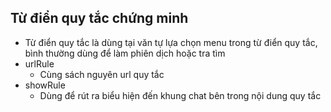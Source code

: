 ## Từ điển quy tắc chứng minh

* Từ điển quy tắc là dùng tại văn tự lựa chọn menu trong từ điển quy tắc, bình thường dùng để làm phiên dịch hoặc tra tìm
* urlRule
    * Cùng sách nguyên url quy tắc  
* showRule
    * Dùng để rút ra biểu hiện đến khung chat bên trong nội dung quy tắc
